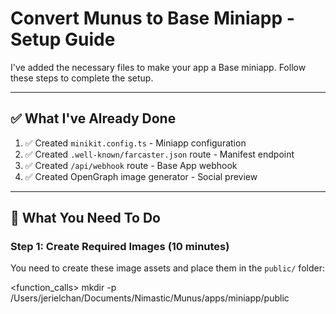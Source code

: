 # Convert Munus to Base Miniapp - Setup Guide

I've added the necessary files to make your app a Base miniapp. Follow these steps to complete the setup.

---

## ✅ What I've Already Done

1. ✅ Created `minikit.config.ts` - Miniapp configuration
2. ✅ Created `.well-known/farcaster.json` route - Manifest endpoint
3. ✅ Created `/api/webhook` route - Base App webhook
4. ✅ Created OpenGraph image generator - Social preview

---

## 🎯 What You Need To Do

### Step 1: Create Required Images (10 minutes)

You need to create these image assets and place them in the `public/` folder:

<function_calls>
<invoke name="run_terminal_cmd">
<parameter name="command">mkdir -p /Users/jerielchan/Documents/Nimastic/Munus/apps/miniapp/public
